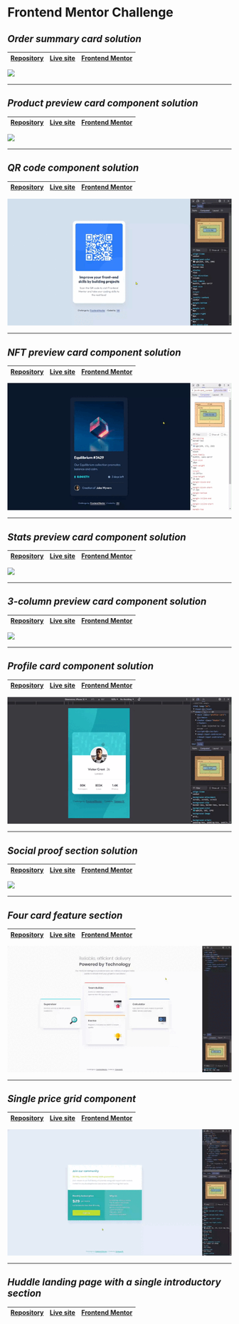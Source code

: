 # Frontend Mentor Challenge


## *Order summary card solution*

| [Repository](https://github.com/mendezpvi/fem-order-summary-component) | [Live site](https://mendezpvi.github.io/fem-order-summary-component/) | [Frontend Mentor](https://www.frontendmentor.io/solutions/order-summary-component-IxAm5jF149) |
| --- | --- | --- |

![](https://raw.githubusercontent.com/mendezpvi/fem-order-summary-component/refs/heads/main/assets/screenshots/sample.gif)

---

## *Product preview card component solution*

| [Repository](https://github.com/mendezpvi/fem-product-preview-card) | [Live site](https://mendezpvi.github.io/fem-product-preview-card/) | [Frontend Mentor](https://www.frontendmentor.io/solutions/product-preview-card-component-using-flexbox-92CltPyzq-) |
| --- | --- | --- |

![](https://raw.githubusercontent.com/mendezpvi/fem-product-preview-card/refs/heads/main/assets/screenshots/sample.gif)

---

## *QR code component solution*

| [Repository](https://github.com/mendezpvi/fem-qr-code-component) | [Live site](https://mendezpvi.github.io/fem-qr-code-component/) | [Frontend Mentor](https://www.frontendmentor.io/solutions/qr-code-component-rpCIs7DtWB) |
| --- | --- | --- |

![](https://raw.githubusercontent.com/mendezpvi/fem-qr-code-component/refs/heads/main/assets/screenshots/sample.gif)

---

## *NFT preview card component solution*

| [Repository](https://github.com/mendezpvi/fem-nft-preview-card-component) | [Live site](https://mendezpvi.github.io/fem-nft-preview-card-component/) | [Frontend Mentor](https://www.frontendmentor.io/solutions/nft-preview-card-component-using-css-nesting-9Vmj28MQQs) |
| --- | --- | --- |

![](https://raw.githubusercontent.com/mendezpvi/fem-nft-preview-card-component/refs/heads/main/assets/screenshots/sample.gif)

---

## *Stats preview card component solution*

| [Repository](https://github.com/mendezpvi/fem-stats-preview-card-component) | [Live site](https://mendezpvi.github.io/fem-stats-preview-card-component/) | [Frontend Mentor](https://www.frontendmentor.io/solutions/stats-preview-card-component-using-flexbox-Ns2qorEUbl) |
| --- | --- | --- |

![](https://raw.githubusercontent.com/mendezpvi/fem-stats-preview-card-component/refs/heads/main/assets/screenshots/sample.gif)

---

## *3-column preview card component solution*

| [Repository](https://github.com/mendezpvi/fem-3-column-card) | [Live site](https://mendezpvi.github.io/fem-3-column-card/) | [Frontend Mentor](https://www.frontendmentor.io/solutions/3-column-preview-card-component-using-grid-XBa8_s__cD) |
| --- | --- | --- |

![](https://raw.githubusercontent.com/mendezpvi/fem-3-column-card/refs/heads/main/assets/screenshots/sample.gif)

---

## *Profile card component solution*

| [Repository](https://github.com/mendezpvi/fem-profile-card-component) | [Live site](https://mendezpvi.github.io/fem-profile-card-component/) | [Frontend Mentor](https://www.frontendmentor.io/solutions/profile-card-component-using-flexbox-nfZ6a3-Lc8) |
| --- | --- | --- |

![](https://raw.githubusercontent.com/mendezpvi/fem-profile-card-component/refs/heads/main/assets/screenshots/sample.gif)

---

## *Social proof section solution*

| [Repository](https://github.com/mendezpvi/fem-social-proof-section) | [Live site](https://mendezpvi.github.io/fem-social-proof-section/) | [Frontend Mentor](https://www.frontendmentor.io/solutions/social-proof-section-using-grid-and-flexbox-8Ayw79Gj4L) |
| --- | --- | --- |

![](https://raw.githubusercontent.com/mendezpvi/fem-social-proof-section/refs/heads/main/assets/screenshots/sample.gif)

---

## *Four card feature section*

| [Repository](https://github.com/mendezpvi/fem-four-card-feature) | [Live site](https://mendezpvi.github.io/fem-four-card-feature/) | [Frontend Mentor](https://www.frontendmentor.io/solutions/four-card-feature-section-using-grid-79w3ZfpOyg) |
| --- | --- | --- |

![](https://raw.githubusercontent.com/mendezpvi/fem-four-card-feature/refs/heads/main/assets/screenshots/sample.gif)

---

## *Single price grid component*

| [Repository](https://github.com/mendezpvi/fem-single-price-grid) | [Live site](https://mendezpvi.github.io/fem-huddle-intro-section/) | [Frontend Mentor](https://www.frontendmentor.io/solutions/single-price-grid-component-using-grid-1jS9_URBYS) |
| --- | --- | --- |

![](https://raw.githubusercontent.com/mendezpvi/fem-single-price-grid/refs/heads/main/assets/screenshots/sample.gif)

---

## *Huddle landing page with a single introductory section*

| [Repository](https://github.com/mendezpvi/fem-huddle-intro-section) | [Live site](https://mendezpvi.github.io/fem-huddle-intro-section/) | [Frontend Mentor](https://www.frontendmentor.io/solutions/huddle-landing-page-with-single-introductory-section-solution-hR1tU_seWA) |
| --- | --- | --- |

